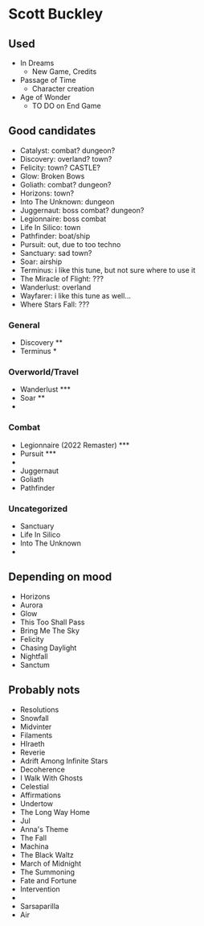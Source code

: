 # Scott Buckley
## Used
- In Dreams
	- New Game, Credits
- Passage of Time
	- Character creation
- Age of Wonder
	- TO DO on End Game
	
## Good candidates
- Catalyst: combat? dungeon?
- Discovery: overland? town?
- Felicity: town? CASTLE?
- Glow: Broken Bows
- Goliath: combat? dungeon?
- Horizons: town?
- Into The Unknown: dungeon
- Juggernaut: boss combat? dungeon?
- Legionnaire: boss combat
- Life In Silico: town
- Pathfinder: boat/ship
- Pursuit: out, due to too techno
- Sanctuary: sad town?
- Soar: airship
- Terminus: i like this tune, but not sure where to use it
- The Miracle of Flight: ???
- Wanderlust: overland
- Wayfarer: i like this tune as well...
- Where Stars Fall: ???
  
### General
- Discovery **
- Terminus *

### Overworld/Travel
- Wanderlust ***
- Soar **
- 

### Combat
- Legionnaire (2022 Remaster) ***
- Pursuit ***
- 
- Juggernaut
- Goliath
- Pathfinder

### Uncategorized
- Sanctuary
- Life In Silico
- Into The Unknown
- 

## Depending on mood
- Horizons
- Aurora
- Glow
- This Too Shall Pass
- Bring Me The Sky
- Felicity
- Chasing Daylight
- Nightfall
- Sanctum

## Probably nots
- Resolutions
- Snowfall
- Midvinter
- Filaments
- HIraeth
- Reverie
- Adrift Among Infinite Stars
- Decoherence
- I Walk With Ghosts
- Celestial
- Affirmations
- Undertow
- The Long Way Home
- Jul
- Anna's Theme
- The Fall
- Machina
- The Black Waltz
- March of Midnight
- The Summoning
- Fate and Fortune
- Intervention
- 
- Sarsaparilla
- Air
